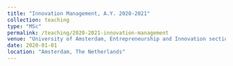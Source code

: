 ```yaml
---
title: "Innovation Management, A.Y. 2020-2021"
collection: teaching
type: "MSc"
permalink: /teaching/2020-2021-innovation-management
venue: "University of Amsterdam, Entrepreneurship and Innovation section"
date: 2020-01-01
location: "Amsterdam, The Netherlands"
---
```

